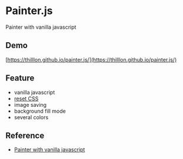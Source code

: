 # Painter.js

Painter with vanilla javascript

## Demo

[https://thilllon.github.io/painter.js/](https://thilllon.github.io/painter.js/)

## Feature

- vanilla javascript
- [reset CSS](https://meyerweb.com/eric/tools/css/reset/)
- image saving
- background fill mode
- several colors

## Reference

- [Painter with vanilla javascript](https://nomadcoders.co/javascript-for-beginners-2/lectures/1710)

